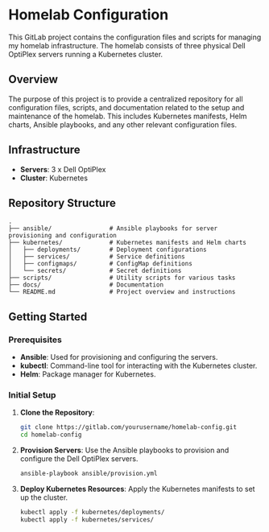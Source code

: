 # Homelab Configuration
This GitLab project contains the configuration files and scripts for managing my homelab infrastructure. The homelab consists of three physical Dell OptiPlex servers running a Kubernetes cluster.
## Overview
The purpose of this project is to provide a centralized repository for all configuration files, scripts, and documentation related to the setup and maintenance of the homelab. This includes Kubernetes manifests, Helm charts, Ansible playbooks, and any other relevant configuration files.
## Infrastructure
- **Servers**: 3 x Dell OptiPlex
- **Cluster**: Kubernetes
## Repository Structure
```
.
├── ansible/                # Ansible playbooks for server provisioning and configuration
├── kubernetes/             # Kubernetes manifests and Helm charts
│   ├── deployments/        # Deployment configurations
│   ├── services/           # Service definitions
│   ├── configmaps/         # ConfigMap definitions
│   └── secrets/            # Secret definitions
├── scripts/                # Utility scripts for various tasks
├── docs/                   # Documentation
└── README.md               # Project overview and instructions
```
## Getting Started
### Prerequisites
- **Ansible**: Used for provisioning and configuring the servers.
- **kubectl**: Command-line tool for interacting with the Kubernetes cluster.
- **Helm**: Package manager for Kubernetes.
### Initial Setup
1. **Clone the Repository**:
   ```sh
   git clone https://gitlab.com/yourusername/homelab-config.git
   cd homelab-config
   ```
2. **Provision Servers**:
   Use the Ansible playbooks to provision and configure the Dell OptiPlex servers.
   ```sh
   ansible-playbook ansible/provision.yml
   ```
3. **Deploy Kubernetes Resources**:
   Apply the Kubernetes manifests to set up the cluster.
   ```sh
   kubectl apply -f kubernetes/deployments/
   kubectl apply -f kubernetes/services/
   ```

